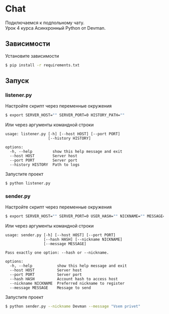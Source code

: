 # Chat
Подключаемся к подпольному чату.  
Урок 4 курса Асинхронный Python от Devman.

## Зависимости
Установите зависимости
```bash
$ pip install -r requirements.txt
```

## Запуск

### listener.py
Настройте скрипт через переменные окружения
```bash
$ export SERVER_HOST="" SERVER_PORT=0 HISTORY_PATH=""
```

Или через аргументы командной строки
```
usage: listener.py [-h] [--host HOST] [--port PORT]
                   [--history HISTORY]

options:
  -h, --help         show this help message and exit
  --host HOST        Server host
  --port PORT        Server port
  --history HISTORY  Path to logs
```

Запустите проект
```bash
$ python listener.py
```

### sender.py
Настройте скрипт через переменные окружения
```bash
$ export SERVER_HOST="" SERVER_PORT=0 USER_HASH="" NICKNAME="" MESSAGE=""
```

Или через аргументы командной строки
```
usage: sender.py [-h] [--host HOST] [--port PORT]
                 [--hash HASH] [--nickname NICKNAME]
                 [--message MESSAGE]

Pass exactly one option: --hash or --nickname.

options:
  -h, --help           show this help message and exit
  --host HOST          Server host
  --port PORT          Server port
  --hash HASH          Account hash to access host
  --nickname NICKNAME  Preferred nickname to register
  --message MESSAGE    Message to send

```

Запустите проект
```bash
$ python sender.py --nickname Devman --message "Vsem privet"
```
